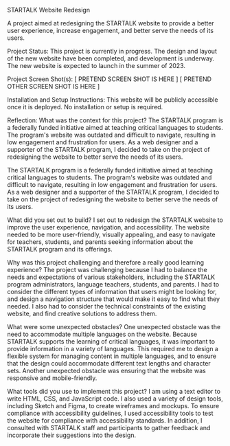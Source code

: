 

STARTALK Website Redesign

A project aimed at redesigning the STARTALK website to provide a better user experience, increase engagement, and better serve the needs of its users.

Project Status:
This project is currently in progress. The design and layout of the new website have been completed, and development is underway. The new website is expected to launch in the summer of 2023.

Project Screen Shot(s):
[ PRETEND SCREEN SHOT IS HERE ]
[ PRETEND OTHER SCREEN SHOT IS HERE ]

Installation and Setup Instructions:
This website will be publicly accessible once it is deployed. No installation or setup is required.

Reflection:
What was the context for this project?
The STARTALK program is a federally funded initiative aimed at teaching critical languages to students. The program's website was outdated and difficult to navigate, resulting in low engagement and frustration for users. As a web designer and a supporter of the STARTALK program, I decided to take on the project of redesigning the website to better serve the needs of its users.

The STARTALK program is a federally funded initiative aimed at teaching critical languages to students. The program's website was outdated and difficult to navigate, resulting in low engagement and frustration for users. As a web designer and a supporter of the STARTALK program, I decided to take on the project of redesigning the website to better serve the needs of its users.

What did you set out to build?
I set out to redesign the STARTALK website to improve the user experience, navigation, and accessibility. The website needed to be more user-friendly, visually appealing, and easy to navigate for teachers, students, and parents seeking information about the STARTALK program and its offerings.

Why was this project challenging and therefore a really good learning experience?
The project was challenging because I had to balance the needs and expectations of various stakeholders, including the STARTALK program administrators, language teachers, students, and parents. I had to consider the different types of information that users might be looking for, and design a navigation structure that would make it easy to find what they needed. I also had to consider the technical constraints of the existing website, and find creative solutions to address them.

What were some unexpected obstacles?
One unexpected obstacle was the need to accommodate multiple languages on the website. Because STARTALK supports the learning of critical languages, it was important to provide information in a variety of languages. This required me to design a flexible system for managing content in multiple languages, and to ensure that the design could accommodate different text lengths and character sets. Another unexpected obstacle was ensuring that the website was responsive and mobile-friendly.

What tools did you use to implement this project?
 I am using a text editor to write HTML, CSS, and JavaScript code. I also used a variety of design tools, including Sketch and Figma, to create wireframes and mockups. To ensure compliance with accessibility guidelines, I used accessibility tools to test the website for compliance with accessibility standards. In addition, I consulted with STARTALK staff and participants to gather feedback and incorporate their suggestions into the design.

